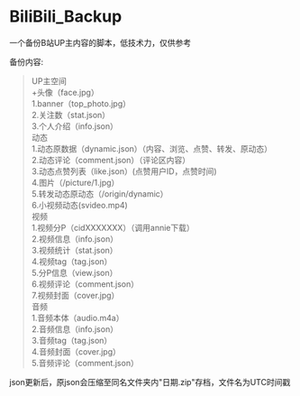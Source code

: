 # BiliBili_Backup

一个备份B站UP主内容的脚本，低技术力，仅供参考

备份内容:
>UP主空间  
>+头像（face.jpg）  
>1.banner（top_photo.jpg）  
>2.关注数（stat.json）  
>3.个人介绍（info.json）  
>动态  
>1.动态原数据（dynamic.json）（内容、浏览、点赞、转发、原动态）  
>2.动态评论（comment.json）（评论区内容）  
>3.动态点赞列表（like.json）(点赞用户ID，点赞时间)  
>4.图片（/picture/1.jpg）  
>5.转发动态原动态（/origin/dynamic）  
>6.小视频动态(svideo.mp4)  
>视频  
>1.视频分P（cidXXXXXXX）（调用annie下载）  
>2.视频信息（info.json）  
>3.视频统计（stat.json）  
>4.视频tag（tag.json）  
>5.分P信息（view.json）  
>6.视频评论（comment.json）  
>7.视频封面（cover.jpg）  
>音频  
>1.音频本体（audio.m4a）  
>2.音频信息（info.json）  
>3.音频tag（tag.json）  
>4.音频封面（cover.jpg）  
>5.音频评论（comment.json）  

json更新后，原json会压缩至同名文件夹内"日期.zip"存档，文件名为UTC时间戳 
